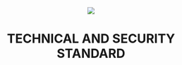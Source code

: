 <center><img src="https://drive.google.com/uc?id=14rTxfy8xhTV_FQuPq2tmODpUIwRvF9XK">
<h1>TECHNICAL AND SECURITY STANDARD</h1></center>